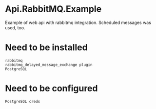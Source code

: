 # Api.RabbitMQ.Example
Example of web api with rabbitmq integration. Scheduled messages was used, too.

# Need to be installed
    rabbitmq
    rabbitmq_delayed_message_exchange plugin
    PostgreSQL

# Need to be configured
    PostgreSQL creds
